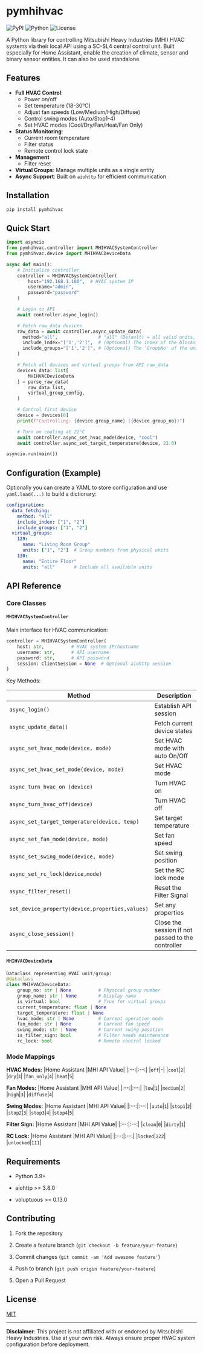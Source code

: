 # pymhihvac

![PyPI](https://img.shields.io/pypi/v/pymhihvac)
![Python](https://img.shields.io/badge/python-3.9%2B-blue)
![License](https://img.shields.io/badge/license-MIT-green)

A Python library for controlling Mitsubishi Heavy Industries (MHI) HVAC systems via their local API using a SC-SL4 central control unit. Built especially for Home Assistant, enable the creation of climate, sensor and binary sensor entities. It can also be used standalone.

## Features

- **Full HVAC Control**:
  - Power on/off
  - Set temperature (18-30°C)
  - Adjust fan speeds (Low/Medium/High/Diffuse)
  - Control swing modes (Auto/Stop1-4)
  - Set HVAC modes (Cool/Dry/Fan/Heat/Fan Only)
- **Status Monitoring**:
  - Current room temperature
  - Filter status
  - Remote control lock state
- **Management**
  - Filter reset
- **Virtual Groups**: Manage multiple units as a single entity
- **Async Support**: Built on `aiohttp` for efficient communication

## Installation

```bash
pip install pymhihvac
```
## Quick Start

```python
import asyncio
from pymhihvac.controller import MHIHVACSystemController
from pymhihvac.device import MHIHVACDeviceData

async def main():
    # Initialize controller
    controller = MHIHVACSystemController(
        host="192.168.1.100",  # HVAC system IP
        username="admin",
        password="password"
    )

    # Login to API
    await controller.async_login()

    # Fetch raw_data devices
    raw_data = await controller.async_update_data(
      method="all",               # "all" (Default) = all valid units, "block" = "units in configured blocks"
      include_index="['1','2']",  # (Optional) The index of the blocks to include
      include_groups="['1','2']", # (Optional) The 'GroupNo' of the units to include
    )

    # Fetch all devices and virtual groups from API raw_data
    devices_data: list[
        MHIHVACDeviceData
    ] = parse_raw_data(
        raw_data_list,
        virtual_group_config,
    )

    # Control first device
    device = devices[0]
    print(f"Controlling: {device.group_name} ({device.group_no})")

    # Turn on cooling at 22°C
    await controller.async_set_hvac_mode(device, "cool")
    await controller.async_set_target_temperature(device, 22.0)

asyncio.run(main())
```
## Configuration (Example)

Optionally you can create a YAML to store configuration and use `yaml.load(...)` to build a dictionary:
```yaml
configuration:
  data_fetching:
    method: "all"
    include_index: ["1", "2"]
    include_groups: ["1", "2"]
  virtual_groups:
    129:
      name: "Living Room Group"
      units: ["1", "2"]  # Group numbers from physical units
    130:
      name: "Entire Floor"
      units: "all"       # Include all available units


```
## API Reference

### Core Classes

#### `MHIHVACSystemController`

Main interface for HVAC communication:

```python
controller = MHIHVACSystemController(
    host: str,          # HVAC system IP/hostname
    username: str,      # API username
    password: str,      # API password
    session: ClientSession = None  # Optional aiohttp session
)
```
Key Methods:

|Method|Description|
|--|--|
|`async_login()`|Establish API session|
|`async_update_data()`|Fetch current device states|
|`async_set_hvac_mode(device, mode)`|Set HVAC mode with auto On/Off|
|`async_set_hvac_set_mode(device, mode)`|Set HVAC mode|
|`async_turn_hvac_on (device)`|Turn HVAC on|
|`async_turn_hvac_off(device)`|Turn HVAC off|
|`async_set_target_temperature(device, temp)`|Set target temperature|
|`async_set_fan_mode(device, mode)`|Set fan speed|
|`async_set_swing_mode(device, mode)`|Set swing position|
|`async_set_rc_lock(device,mode)`|Set the RC lock mode|
|`async_filter_reset()`|Reset the Filter Signal|
|`set_device_property(device,properties,values)`|Set any properties|
|`async_close_session()`|Close the session if not passed to the controller|

#### `MHIHVACDeviceData`
```python
Dataclass representing HVAC unit/group:
@dataclass
class MHIHVACDeviceData:
    group_no: str | None          # Physical group number
    group_name: str | None        # Display name
    is_virtual: bool              # True for virtual groups
    current_temperature: float | None
    target_temperature: float | None
    hvac_mode: str | None         # Current operation mode
    fan_mode: str | None          # Current fan speed
    swing_mode: str | None        # Current swing position
    is_filter_sign: bool          # Filter needs maintenance
    rc_lock: bool                 # Remote control locked
```
### Mode Mappings
**HVAC Modes:**
|Home Assistant |MHI API Value|
|:--:|:--:|
|`off`|-|
|`cool`|`2`|
|`dry`|`3`|
|`fan_only`|`4`|
|`heat`|`5`|

**Fan Modes:**
|Home Assistant |MHI API Value|
|:--:|:--:|
|`low`|`1`|
|`medium`|`2`|
|`high`|`3`|
|`diffuse`|`4`|

**Swing Modes:**
|Home Assistant |MHI API Value|
|:--:|:--:|
|`auto`|`1`|
|`stop1`|`2`|
|`stop2`|`3`|
|`stop3`|`4`|
|`stop4`|`5`|

**Filter Sign:**
|Home Assistant |MHI API Value|
|:--:|:--:|
|`clean`|`0`|
|`dirty`|`1`|

**RC Lock:**
|Home Assistant |MHI API Value|
|:--:|:--:|
|`locked`|`222`|
|`unlocked`|`111`|


## Requirements

-   Python 3.9+

-   aiohttp >= 3.8.0

-   voluptuous >= 0.13.0


## Contributing

1.  Fork the repository

2.  Create a feature branch (`git checkout -b feature/your-feature`)

3.  Commit changes (`git commit -am 'Add awesome feature'`)

4.  Push to branch (`git push origin feature/your-feature`)

5.  Open a Pull Request


## License

[MIT](https://choosealicense.com/licenses/mit/)

----------

**Disclaimer**: This project is not affiliated with or endorsed by Mitsubishi Heavy Industries. Use at your own risk. Always ensure proper HVAC system configuration before deployment.

